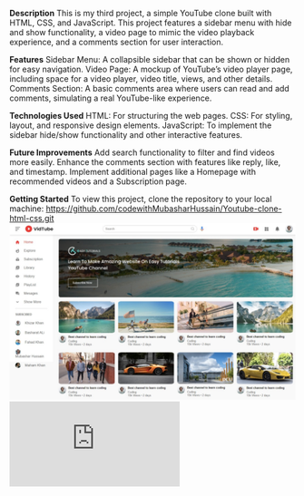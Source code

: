 **Description**
This is my third project, a simple YouTube clone built with HTML, CSS, and JavaScript. This project features a sidebar menu with hide and show functionality, a video page to mimic the video playback experience, and a comments section for user interaction.

**Features**
Sidebar Menu: A collapsible sidebar that can be shown or hidden for easy navigation.
Video Page: A mockup of YouTube’s video player page, including space for a video player, video title, views, and other details.
Comments Section: A basic comments area where users can read and add comments, simulating a real YouTube-like experience.

**Technologies Used**
HTML: For structuring the web pages.
CSS: For styling, layout, and responsive design elements.
JavaScript: To implement the sidebar hide/show functionality and other interactive features.

**Future Improvements**
Add search functionality to filter and find videos more easily.
Enhance the comments section with features like reply, like, and timestamp.
Implement additional pages like a Homepage with recommended videos and a Subscription page.

**Getting Started**
To view this project, clone the repository to your local machine:
https://github.com/codewithMubasharHussain/Youtube-clone-html-css.git
 ![Youtube Front Page](https://github.com/codewithMubasharHussain/Youtube-clone-html-css/blob/main/front%20page%20youtube.jpeg)
  ![Video Page](https://github.com/codewithMubasharHussain/Youtube-clone-html-css/blob/main/play-video.html)
